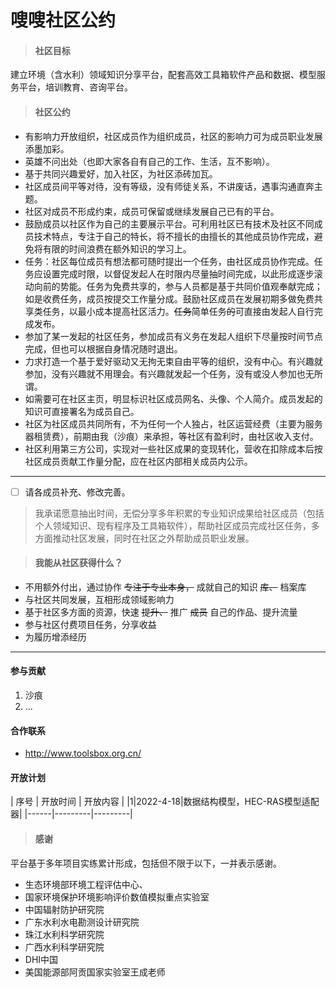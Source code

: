 嗖嗖社区公约
===

> #### 社区目标

建立环境（含水利）领域知识分享平台，配套高效工具箱软件产品和数据、模型服务平台，培训教育、咨询平台。

> #### 社区公约
- 有影响力开放组织，社区成员作为组织成员，社区的影响力可为成员职业发展添墨加彩。
- 英雄不问出处（也即大家各自有自己的工作、生活，互不影响）。
- 基于共同兴趣爱好，加入社区，为社区添砖加瓦。
- 社区成员间平等对待，没有等级，没有师徒关系，不讲废话，遇事沟通直奔主题。
- 社区对成员不形成约束，成员可保留或继续发展自己已有的平台。
- 鼓励成员以社区作为自己的主要展示平台。可利用社区已有技术及社区不同成员技术特点，专注于自己的特长，将不擅长的由擅长的其他成员协作完成，避免将有限的时间浪费在额外知识的学习上。
- 任务：社区每位成员有想法都可随时提出一个任务，由社区成员协作完成。任务应设置完成时限，以督促发起人在时限内尽量抽时间完成，以此形成逐步滚动向前的势能。任务为免费共享的，参与人员都是基于共同价值观奉献完成；如是收费任务，成员按提交工作量分成。鼓励社区成员在发展初期多做免费共享类任务，以最小成本提高社区活力。~~任务~~简单任务~~的~~可直接由发起人自行完成发布。
- 参加了某一发起的社区任务，参加成员有义务在发起人组织下尽量按时间节点完成，但也可以根据自身情况随时退出。
- 力求打造一个基于爱好驱动又无拘无束自由平等的组织，没有中心。有兴趣就参加，没有兴趣就不用理会。有兴趣就发起一个任务，没有或没人参加也无所谓。
- 如需要可在社区主页，明显标识社区成员网名、头像、个人简介。成员发起的知识可直接署名为成员自己。
- 社区为社区成员共同所有，不为任何一个人独占，社区运营经费（主要为服务器租赁费），前期由我（沙痕）来承担，等社区有盈利时，由社区收入支付。
- 社区利用第三方公司，实现对一些社区成果的变现转化，营收在扣除成本后按社区成员贡献工作量分配，应在社区内部相关成员内公示。

---

- [ ] 请各成员补充、修改完善。


> 我承诺愿意抽出时间，无偿分享多年积累的专业知识成果给社区成员（包括个人领域知识、现有程序及工具箱软件），帮助社区成员完成社区任务，多方面推动社区发展，同时在社区之外帮助成员职业发展。

> #### 我能从社区获得什么？
- 不用额外付出，通过协作 ~~专注于专业本身，~~ 成就自己的知识 ~~库、~~ 档案库
- 与社区共同发展，互相形成领域影响力
- 基于社区多方面的资源，快速 ~~提升、~~ 推广 ~~成员~~ 自己的作品、提升流量
- 参与社区付费项目任务，分享收益
- 为履历增添经历
---

#### 参与贡献

1.  沙痕
2.  ...

#### 合作联系

- <http://www.toolsbox.org.cn/>

#### 开放计划

| 序号 | 开放时间 | 开放内容 |
|1|2022-4-18|数据结构模型，HEC-RAS模型适配器|
|------|---------|---------|


> #### 感谢

平台基于多年项目实练累计形成，包括但不限于以下，一并表示感谢。
- 生态环境部环境工程评估中心、
- 国家环境保护环境影响评价数值模拟重点实验室
- 中国辐射防护研究院
- 广东水利水电勘测设计研究院
- 珠江水利科学研究院
- 广西水利科学研究院
- DHI中国
- 美国能源部阿贡国家实验室王成老师